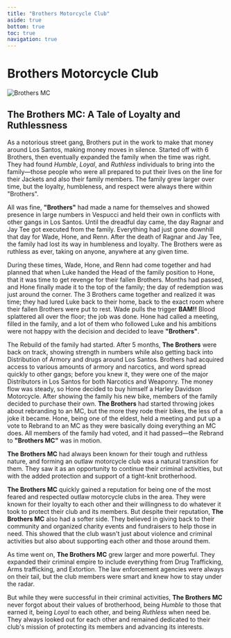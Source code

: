```yaml
---
title: "Brothers Motorcycle Club"
aside: true
bottom: true
toc: true
navigation: true
---
```


# Brothers Motorcycle Club

![Brothers MC](https://cdn.discordapp.com/attachments/842019566551826442/1157911540914192434/Desktop_Screenshot_2023.png)

## The Brothers MC: A Tale of Loyalty and Ruthlessness

As a notorious street gang, Brothers put in the work to make that money around Los Santos, making money moves in silence. Started off with 6 Brothers, then eventually expanded the family when the time was right. They had found *Humble*, *Loyal*, and *Ruthless* individuals to bring into the family—those people who were all prepared to put their lives on the line for their Jackets and also their family members. The family grew larger over time, but the loyalty, humbleness, and respect were always there within "Brothers".

All was fine, **"Brothers"** had made a name for themselves and showed presence in large numbers in Vespucci and held their own in conflicts with other gangs in Los Santos. Until the dreadful day came, the day Ragnar and Jay Tee got executed from the family. Everything had just gone downhill that day for Wade, Hone, and Renn. After the death of Ragnar and Jay Tee, the family had lost its way in humbleness and loyalty. The Brothers were as ruthless as ever, taking on anyone, anywhere at any given time.

During these times, Wade, Hone, and Renn had come together and had planned that when Luke handed the Head of the family position to Hone, that it was time to get revenge for their fallen Brothers. Months had passed, and Hone finally made it to the top of the family; the day of redemption was just around the corner. The 3 Brothers came together and realized it was time; they had lured Luke back to their home, back to the exact room where their fallen Brothers were put to rest. Wade pulls the trigger **BAM!!** Blood splattered all over the floor; the job was done. Hone had called a meeting, filled in the family, and a lot of them who followed Luke and his ambitions were not happy with the decision and decided to leave **"Brothers"**.

The Rebuild of the family had started. After 5 months, **The Brothers** were back on track, showing strength in numbers while also getting back into Distribution of Armory and drugs around Los Santos. Brothers had acquired access to various amounts of armory and narcotics, and word spread quickly to other gangs; before you knew it, they were one of the major Distributors in Los Santos for both Narcotics and Weaponry. The money flow was steady, so Hone decided to buy himself a Harley Davidson Motorcycle. After showing the family his new bike, members of the family decided to purchase their own. **The Brothers** had started throwing jokes about rebranding to an MC, but the more they rode their bikes, the less of a joke it became. Hone, being one of the eldest, held a meeting and put up a vote to Rebrand to an MC as they were basically doing everything an MC does. All members of the family had voted, and it had passed—the Rebrand to **"Brothers MC"** was in motion.

**The Brothers MC** had always been known for their tough and ruthless nature, and forming an outlaw motorcycle club was a natural transition for them. They saw it as an opportunity to continue their criminal activities, but with the added protection and support of a tight-knit brotherhood.

**The Brothers MC** quickly gained a reputation for being one of the most feared and respected outlaw motorcycle clubs in the area. They were known for their loyalty to each other and their willingness to do whatever it took to protect their club and its members. But despite their reputation, **The Brothers MC** also had a softer side. They believed in giving back to their community and organized charity events and fundraisers to help those in need. This showed that the club wasn't just about violence and criminal activities but also about supporting each other and those around them.

As time went on, **The Brothers MC** grew larger and more powerful. They expanded their criminal empire to include everything from Drug Trafficking, Arms trafficking, and Extortion. The law enforcement agencies were always on their tail, but the club members were smart and knew how to stay under the radar.

But while they were successful in their criminal activities, **The Brothers MC** never forgot about their values of brotherhood, being *Humble* to those that earned it, being *Loyal* to each other, and being *Ruthless* when need be. They always looked out for each other and remained dedicated to their club's mission of protecting its members and advancing its interests.